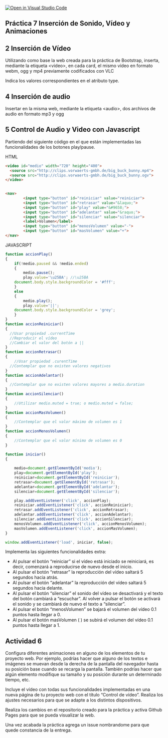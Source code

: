 [![Open in Visual Studio Code](https://classroom.github.com/assets/open-in-vscode-c66648af7eb3fe8bc4f294546bfd86ef473780cde1dea487d3c4ff354943c9ae.svg)](https://classroom.github.com/online_ide?assignment_repo_id=9973446&assignment_repo_type=AssignmentRepo)
## Práctica 7 Inserción de Sonido, Vídeo y Animaciones
## 2 Inserción de Vídeo
Utilizando como base la web creada para la práctica de Bootstrap, inserta, mediante la etiqueta \<video>, en cada card, el mismo vídeo en formato webm, ogg y mp4 previamente codificados con VLC

Indica los valores correspondientes en el atributo type.

## 4 Inserción de audio
Insertar en la misma web, mediante la etiqueta \<audio>, dos archivos de audio en formato mp3 y ogg
  
## 5 Control de Audio y Video con Javascript
Partiendo del siguiente código en el que están implementadas las funcionalidades de los botones play/pause.

HTML
```html
<video id="medio" width="720" height="400">
  <source src="http://clips.vorwaerts-gmbh.de/big_buck_bunny.mp4">
  <source src="http://clips.vorwaerts-gmbh.de/big_buck_bunny.ogv">
</video>

		
<nav>
		<input type="button" id="reiniciar" value="reiniciar">
		<input type="button" id="retrasar" value="&laquo;">
		<input type="button" id="play" value="&#9658;">
		<input type="button" id="adelantar" value="&raquo;">
		<input type="button" id="silenciar" value="silenciar">
		<label>Volumen</label>
		<input type="button" id="menosVolumen" value="-">
		<input type="button" id="masVolumen" value="+">
</nav>
```
JAVASCRIPT
``` javascript
function accionPlay()
{
	if(!medio.paused && !medio.ended) 
	{
		medio.pause();
		play.value='\u25BA'; //\u25BA
    document.body.style.backgroundColor = '#fff';
	}
	else
	{
		medio.play();
		play.value='||';
    document.body.style.backgroundColor = 'grey';
	}
}
function accionReiniciar()
{
  //Usar propiedad .currentTime
  //Reproducir el vídeo
  //Cambiar el valor del botón a ||
}
function accionRetrasar()
{
	//Usar propiedad .curentTime
  //Contemplar que no existen valores negativos
}
function accionAdelantar()
{
  //Contemplar que no existen valores mayores a medio.duration	
}
function accionSilenciar()
{
	//Utilizar medio.muted = true; o medio.muted = false;
}
function accionMasVolumen()
{
	//Contemplar que el valor máximo de volumen es 1
}
function accionMenosVolumen()
{
	//Contemplar que el valor mínimo de volumen es 0
}

function iniciar() 
{
	
	medio=document.getElementById('medio');
	play=document.getElementById('play');
	reiniciar=document.getElementById('reiniciar');
	retrasar=document.getElementById('retrasar');
	adelantar=document.getElementById('adelantar');
	silenciar=document.getElementById('silenciar');

	play.addEventListener('click', accionPlay);
	reiniciar.addEventListener('click', accionReiniciar);
	retrasar.addEventListener('click', accionRetrasar);
	adelantar.addEventListener('click', accionAdelantar);
	silenciar.addEventListener('click', accionSilenciar);
	menosVolumen.addEventListener('click', accionMenosVolumen);
	masVolumen.addEventListener('click', accionMasVolumen);
}

window.addEventListener('load', iniciar, false);
```

Implementa las siguientes funcionalidades extra:

* Al pulsar el botón “reiniciar” si el vídeo está iniciado se reiniciará, es decir, comenzará a reproducirse de nuevo desde el inicio.
* Al pulsar el botón “retrasar” la reproducción del vídeo saltará 5 segundos hacia atrás.
* Al pulsar el botón “adelantar” la reproducción del vídeo saltará 5 segundos hacia delante.
* Al pulsar el botón “silenciar” el sonido del vídeo se desactivará y el texto del botón cambiará a “escuchar”. Al volver a pulsar el botón se activará el sonido y se cambiará de nuevo el texto a “silenciar”.
* Al pulsar el botón “menosVolumen” se bajará el volumen del vídeo 0.1 puntos hasta llegar a 0.
* Al pulsar el botón masVolumen ( ) se subirá el volumen del vídeo 0.1 puntos hasta llegar a 1.

## Actividad 6
Configura diferentes animaciones en alguno de los elementos de tu proyecto web. Por ejemplo, podrías hacer que alguno de los textos e imágenes se muevan desde la derecha de la pantalla del navegador hasta su posición base cuando se recarga la pantalla. También podrías hacer que algún elemento modifique su tamaño y su posición durante un determinado tiempo, etc.




Incluye el vídeo con todas sus funcionalidades implementadas en una nueva página de tu proyecto web con el título “Control de vídeo”. Realiza los ajustes necesarios para que se adapte a los distintos dispositivos.

Realiza los cambios en el repositorio creado para la práctica y activa Github Pages para que se pueda visualizar la web.

Una vez acabada la práctica agrega un issue nombrandome para que quede constancia de la entrega.
